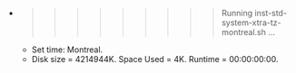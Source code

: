 * >>>>>>>>> Running inst-std-system-xtra-tz-montreal.sh ...
  * Set time: Montreal.
  * Disk size = 4214944K. Space Used = 4K. Runtime = 00:00:00:00.
